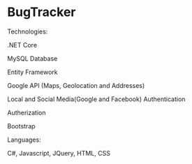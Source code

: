 # BugTracker
Technologies:

.NET Core

MySQL Database

Entity Framework

Google API (Maps, Geolocation and Addresses)

Local and Social Media(Google and Facebook) Authentication

Autherization

Bootstrap

Languages:

C#, Javascript, JQuery, HTML, CSS
